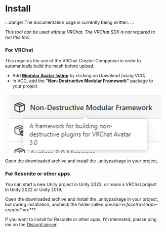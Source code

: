 ﻿---
sidebar_position: 0
---

# Install

:::danger
The documentation page is currently being written.
:::

*This tool can be used without VRChat. The VRChat SDK is not required to run this tool.*

### For VRChat

This requires the use of the VRChat Creator Companion in order to automatically build the mesh before upload.

- Add **[Modular Avatar listing](https://modular-avatar.nadena.dev/)** by clicking on *Download (using VCC).*
- In VCC, add the **"Non-Destructive Modular Framework"** package to your project.

![Untitled.png](img%2FUntitled.png)

Open the downloaded archive and install the .unitypackage in your project.

### For Resonite or other apps

You can start a new Unity project in Unity 2022, or reuse a VRChat project in Unity 2022 or Unity 2019.

Open the downloaded archive and install the .unitypackage in your project, but during installation, uncheck the folder called *dev.hai-vr.facetra-shape-creator**.vrc***

If you want to install for Resonite or other apps, I’m interested, please ping me on the [Discord server](https://discord.com/invite/58fWAUTYF8).
